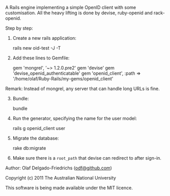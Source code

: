 A Rails engine implementing a simple OpenID client with some
customisation. All the heavy lifting is done by devise, ruby-openid
and rack-openid.

Step by step:

1) Create a new rails application:

    rails new oid-test -J -T

2) Add these lines to Gemfile:

    gem 'mongrel', '~> 1.2.0.pre2'
    gem 'devise'
    gem 'devise_openid_authenticatable'
    gem 'openid_client', :path => '/home/olaf/Ruby-Rails/my-gems/openid_client'

Remark: Instead of mongrel, any server that can handle long URLs is fine.

3) Bundle:

    bundle

4) Run the generator, specifying the name for the user model:

    rails g openid_client user

5) Migrate the database:

    rake db:migrate

6) Make sure there is a `root_path` that devise can redirect to after sign-in.


Author: Olaf Delgado-Friedrichs (odf@github.com)

Copyright (c) 2011 The Australian National University

This software is being made available under the MIT licence.
